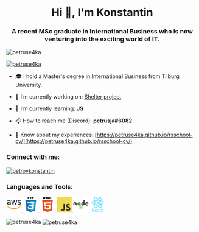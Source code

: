 <h1 align="center">Hi 👋, I'm Konstantin</h1>
<h3 align="center">A recent MSc graduate in International Business who is now venturing into the exciting world of IT.</h3>

<p align="left"> <img src="https://komarev.com/ghpvc/?username=petruse4ka&label=Profile%20views&color=0e75b6&style=flat" alt="petruse4ka" /> </p>

<p align="left"> <a href="https://github.com/ryo-ma/github-profile-trophy"><img src="https://github-profile-trophy.vercel.app/?username=petruse4ka" alt="petruse4ka" /></a> </p>

- 🎓 I hold a Master's degree in International Business from Tilburg University.

- 🔭 I’m currently working on: [Shelter project](https://rolling-scopes-school.github.io/petruse4ka-JSFEPRESCHOOL2024Q2/shelter)

- 🌱 I’m currently learning: **JS**

- 📫 How to reach me (Discord): **petrusja#6082**

- 📄 Know about my experiences: [https://petruse4ka.github.io/rsschool-cv/](https://petruse4ka.github.io/rsschool-cv/)

<h3 align="left">Connect with me:</h3>
<p align="left">
<a href="https://linkedin.com/in/petrovkonstantin" target="blank"><img align="center" src="https://raw.githubusercontent.com/rahuldkjain/github-profile-readme-generator/master/src/images/icons/Social/linked-in-alt.svg" alt="petrovkonstantin" height="30" width="40" /></a>
</p>

<h3 align="left">Languages and Tools:</h3>
<p align="left"> <a href="https://aws.amazon.com" target="_blank" rel="noreferrer"> <img src="https://raw.githubusercontent.com/devicons/devicon/master/icons/amazonwebservices/amazonwebservices-original-wordmark.svg" alt="aws" width="40" height="40"/> </a> <a href="https://www.w3schools.com/css/" target="_blank" rel="noreferrer"> <img src="https://raw.githubusercontent.com/devicons/devicon/master/icons/css3/css3-original-wordmark.svg" alt="css3" width="40" height="40"/> </a> <a href="https://www.w3.org/html/" target="_blank" rel="noreferrer"> <img src="https://raw.githubusercontent.com/devicons/devicon/master/icons/html5/html5-original-wordmark.svg" alt="html5" width="40" height="40"/> </a> <a href="https://developer.mozilla.org/en-US/docs/Web/JavaScript" target="_blank" rel="noreferrer"> <img src="https://raw.githubusercontent.com/devicons/devicon/master/icons/javascript/javascript-original.svg" alt="javascript" width="40" height="40"/> </a> <a href="https://nodejs.org" target="_blank" rel="noreferrer"> <img src="https://raw.githubusercontent.com/devicons/devicon/master/icons/nodejs/nodejs-original-wordmark.svg" alt="nodejs" width="40" height="40"/> </a> <a href="https://reactjs.org/" target="_blank" rel="noreferrer"> <img src="https://raw.githubusercontent.com/devicons/devicon/master/icons/react/react-original-wordmark.svg" alt="react" width="40" height="40"/> </a> </p>

<p><img align="left" src="https://github-readme-stats.vercel.app/api/top-langs?username=petruse4ka&show_icons=true&locale=en&layout=compact" alt="petruse4ka" /></p>

<p>&nbsp;<img align="center" src="https://github-readme-stats.vercel.app/api?username=petruse4ka&show_icons=true&locale=en" alt="petruse4ka" /></p>
